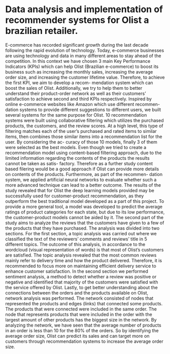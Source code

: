 

# Data analysis and implementation of recommender systems for Olist a brazilian retailer.


E-commerce has recorded significant growth during the last decade following the rapid evolution of technology. Today, e-commerce businesses are using technology and data in many different areas to stay ahead of the competition. In this context we have chosen 3 main Key Performance Indicators (KPIs) which can help Olist (Brazilian e-commerce) to boost its business such as increasing the monthly sales, increasing the average order size, and increasing the customer lifetime value. Therefore, to achieve the first KPI, we aim to develop a recom- mendation system which can boost the sales of Olist. Additionally, we try to help them to better understand their product-order network as well as their customers’ satisfaction to achieve second and third KPIs respectively.
Inspired by online e-commerce websites like Amazon which use different recommen- dation systems to provide different suggestions to different users, we built several systems for the same purpose for Olist. 10 recommendation systems were built using collaborative filtering which utilizes the purchased products, the customers, and the review scores. At a high level, this type of filtering matches each of the user’s purchased and rated items to similar items, then combines those similar items into a recommendation list for the user. By considering the ac- curacy of those 10 models, finally 3 of them were selected as the best models. Even though we tried to create a recommendation model using content-based filtering approach, due to the limited information regarding the contents of the products the results cannot be taken as satis- factory. Therefore as a further study content based filering would be a good approach if Olist can provide more details on contents of the products. Furthermore, as part of the recommen- dation system, we applied artificial neural networks to evaluate whether such a more advanced technique can lead to a better outcome. The results of the study revealed that for Olist the deep learning models provided may be successfully used for customer-product recommendation, as they outperform the best traditional model developed as a part of this project. To provide a more general tool, a model was developed to predict the average ratings of product categories for each state, but due to its low performance, the customer-product models cannot be aided by it.
The second part of the study aims to analyze the reviews that the customers have given to a few of the products that they have purchased. The analysis was divided into two sections. For the first section, a topic analysis was carried out where we classified the text of the reviewers’ comments and reviews’ title in 5 different topics. The outcome of this analysis, in accordance to the wordcloud (visual representation of words) is that most of Olist’s customers are satisfied. The topic analysis revealed that the most common reviews mainly refer to delivery time and how the product delivered. Therefore, it is recommended to focus more on maintaining efficient delivery service to enhance customer satisfaction. In the second section we performed sentiment analysis, a method to detect whether a review was positive or negative and identified that majority of the customers were satisfied with the service offered by Olist.
Lastly, to get better understanding about the connections between the orders and the products available on Olist, network analysis was performed. The network consisted of nodes that represented the products and edges (links) that connected some products. The products that were connected were included in the same order. The node that represents products that were included in the order with the largest amount of other products has the biggest size in the network. By analyzing the network, we have seen that the average number of products in an order is less than 10 for the 80% of the orders. So by identifying the average order size, Olist can predict its sales and can target more on customers through recommendation systems to increase the average order size.
